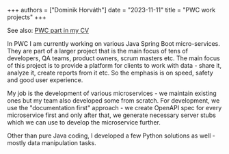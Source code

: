 +++
authors = ["Dominik Horváth"]
date = "2023-11-11"
title = "PWC work projects"
+++

See also: [PWC part in my CV](/cv/#pwc---java-backend-developer)

In PWC I am currently working on various Java Spring Boot micro-services. They are part of a larger project that is the main focus of tens of developers, QA teams, product owners, scrum masters etc. The main focus of this project is to provide a platform for clients to work with data - share it, analyze it, create reports from it etc. So the emphasis is on speed, safety and good user experience. 

My job is the development of various microservices - we maintain existing ones but my team also developed some from scratch. For development, we use the "documentation first" approach - we create OpenAPI spec for every microservice first and only after that, we generate necessary server stubs which we can use to develop the microservice further. 

Other than pure Java coding, I developed a few Python solutions as well - mostly data manipulation tasks.